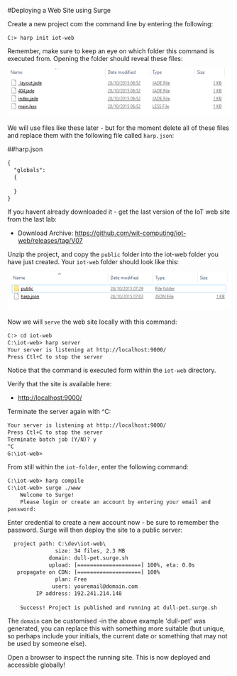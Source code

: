 #Deploying a Web Site using Surge

Create a new project com the command line by entering the following:

~~~
C:> harp init iot-web
~~~

Remember, make sure to keep an eye on which folder this command is executed from. Opening the folder should reveal these files:

![](img/22.png)

We will use files like these later - but for the moment delete all of these files and replace them with the following file called `harp.json`:

##harp.json

~~~
{
  "globals": 
  {

  }
}
~~~

If you havent already downloaded it - get the last version of the IoT web site from the last lab:

- Download Archive: <https://github.com/wit-computing/iot-web/releases/tag/V07>

Unzip the project, and copy the `public` folder into the iot-web folder you have just created. Your `iot-web` folder should look like this:

![](img/23.png)

Now we will `serve` the web site locally with this command:

~~~
C:> cd iot-web
C:\iot-web> harp server
Your server is listening at http://localhost:9000/
Press Ctl+C to stop the server
~~~

Notice that the command is executed form within the `iot-web` directory.

Verify that the site is available here:

- <http://localhost:9000/>

Terminate the server again with ^C:

~~~
Your server is listening at http://localhost:9000/
Press Ctl+C to stop the server
Terminate batch job (Y/N)? y
^C
G:\iot-web>
~~~

From still within the `iot-folder`, enter the following command:

~~~
C:\iot-web> harp compile
C:\iot-web> surge ./www
    Welcome to Surge!
    Please login or create an account by entering your email and password:
~~~

Enter credential to create a new account now - be sure to remember the password. Surge will then deploy the site to a public server:

~~~
  project path: C:\dev\iot-web\
               size: 34 files, 2.3 MB
             domain: dull-pet.surge.sh
             upload: [====================] 100%, eta: 0.0s
   propagate on CDN: [====================] 100%
               plan: Free
              users: youremail@domain.com
         IP address: 192.241.214.148

    Success! Project is published and running at dull-pet.surge.sh
~~~

The `domain` can be customised -in the above example 'dull-pet' was generated, you can replace this with something more suitable (but unique, so perhaps include your initials, the current date or something that may not be used by someone else).

Open a browser to inspect the running site. This is now deployed and accessible globally!
